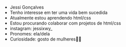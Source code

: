 - Jessi  Gonçalves
- Tenho interesse em ter uma vida bem sucedida
- Atualmente estou aprendendo html/css
- Estou procurando colaborar com projetos de html/css
- instagram: jessixwy_
- Pronomes: ela/dela
- Curiosidade: gosto de mulheres🧡🌈

<!---
jessigcat/jessigcat is a ✨ special ✨ repository because its `README.md` (this file) appears on your GitHub profile.
You can click the Preview link to take a look at your changes.
--->
